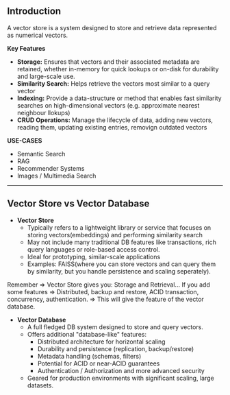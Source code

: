 ## **Introduction**
A vector store is a system designed to store and retrieve data represented as numerical vectors.

**Key Features**
- **Storage:** Ensures that vectors and their associated metadata are retained, whether in-memory for quick lookups or on-disk for durability and large-scale use.
- **Similarity Search:** Helps retrieve the vectors most similar to a query vector
- **Indexing:** Provide a data-structure or method that enables fast similarity searches on high-dimensional vectors (e.g. approximate nearest neighbour llokups)
- **CRUD Operations:** Manage the lifecycle of data, adding new vectors, reading them, updating existing entries, removign outdated vectors

**USE-CASES**
- Semantic Search
- RAG
- Recommender Systems
- Images / Multimedia Search

<hr>

## **Vector Store vs Vector Database**

* **Vector Store**
    * Typically refers to a lightweight library or service that focuses on storing vectors(embeddings) and performing similarity search
    * May not include many traditional DB features like transactions, rich query languages or role-based access control.
    * Ideal for prototyping, similar-scale applications
    * Examples: FAISS(where you can store vectors and can query them by similarity, but you handle persistence and scaling seperately).

Remember => Vector Store gives you: Storage and Retrieval...
If you add some features => Distributed, backup and restore, ACID transaction, concurrency, authentication. => This will give the feature of the vector database.

* **Vector Database**
    * A full fledged DB system designed to store and query vectors.
    * Offers additional "database-like" features:
        * Distributed architecture for horizontal scaling
        * Durability and persistence (replication, backup/restore)
        * Metadata handling (schemas, filters)
        * Potential for ACID or near-ACID guarantees
        * Authentication / Authorization and more advanced security
    * Geared for production environments with significant scaling, large datasets.